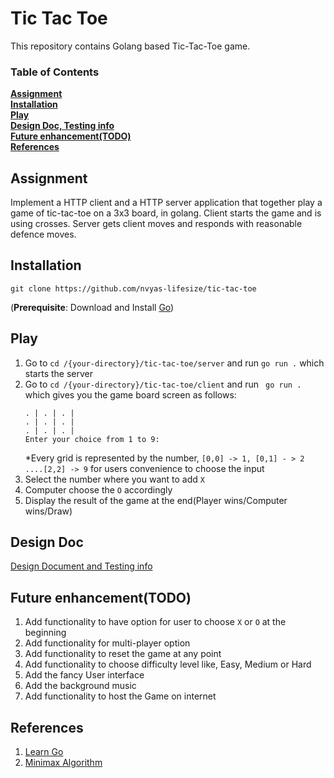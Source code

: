# Tic Tac Toe
This repository contains Golang based Tic-Tac-Toe game.

### Table of Contents
**[Assignment](#assignment)**<br>
**[Installation](#installation)**<br>
**[Play](#play)**<br>
**[Design Doc, Testing info](#desgin-doc)**<br>
**[Future enhancement(TODO)](#future-enhancementtodo)**<br>
**[References](#references)**<br>

## Assignment
Implement a HTTP client and a HTTP server application that together play a game of tic-tac-toe
on a 3x3 board, in golang. Client starts the game and is using crosses. Server gets client moves
and responds with reasonable defence moves.

## Installation
```
git clone https://github.com/nvyas-lifesize/tic-tac-toe
```
(**Prerequisite**: Download and Install [Go](https://golang.org/doc/install))

## Play

1. Go to ```cd /{your-directory}/tic-tac-toe/server``` and run ```go run .``` which starts the server
2. Go to ```cd /{your-directory}/tic-tac-toe/client``` and run ``` go run .``` which gives you the game board screen as follows:
    ```
    . | . | . | 
    . | . | . | 
    . | . | . | 
   Enter your choice from 1 to 9:
   ```
   *Every grid is represented by the number, ```[0,0] -> 1, [0,1] - > 2 ....[2,2] -> 9``` for users convenience to choose the input
3. Select the number where you want to add `X`
4. Computer choose the `O` accordingly
5. Display the result of the game at the end(Player wins/Computer wins/Draw)

## Design Doc
[Design Document and Testing info](https://drive.google.com/file/d/1OSJR8Tm4kUeLEq87uZcClWQPxj0LbYUQ/view?usp=sharing)

## Future enhancement(TODO)
1. Add functionality to have option for user to choose `X` or `O` at the beginning
2. Add functionality for multi-player option
3. Add functionality to reset the game at any point
4. Add functionality to choose difficulty level like, Easy, Medium or Hard
5. Add the fancy User interface
6. Add the background music
7. Add functionality to host the Game on internet

## References
1. [Learn Go](https://golang.org/doc/tutorial/getting-started)
2. [Minimax Algorithm](https://en.wikipedia.org/wiki/Minimax)